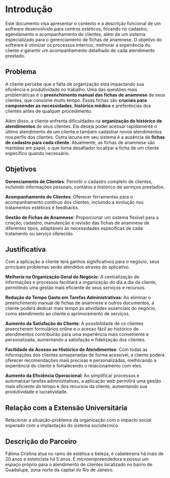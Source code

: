 # Introdução

Este documento visa apresentar o contexto e a descrição funcional de um software desenvolvido para centros estéticos, focando no cadastro, agendamento e acompanhamento de clientes, além de um sistema especializado para o gerenciamento de fichas de anamnese. O objetivo do software é otimizar os processos internos, melhorar a experiência do cliente e garantir um acompanhamento detalhado de cada atendimento prestado.

## Problema

A cliente percebe que a falta de organização está impactando sua eficiência e produtividade no trabalho. Uma das questões mais problemáticas é o <b>preenchimento manual das fichas de anamnese</b> de seus clientes, que consome muito tempo. Essas fichas são <b>cruciais para compreender as necessidades</b>, <b>histórico médico</b> e preferências dos clientes antes de qualquer procedimento.

Além disso, a cliente enfrenta dificuldades na <b>organização do histórico de atendimentos</b> de seus clientes. Ela deseja poder acessar rapidamente o último atendimento de um cliente e também cadastrar novos atendimentos nos perfis dos clientes. Outra lacuna em seu sistema é a ausência de <b>fichas de cadastro para cada cliente</b>. Atualmente, as fichas de anamnese são mantidas em papel, o que torna desafiador localizar a ficha de um cliente específico quando necessário.

## Objetivos

<b>Gerenciamento de Clientes</b>: Permitir o cadastro completo de clientes, incluindo informações pessoais, contatos e histórico de serviços prestados. 

<b>Acompanhamento de Clientes</b>: Oferecer ferramentas para o acompanhamento contínuo dos clientes, incluindo a evolução nos tratamentos estéticos e feedbacks.

<b>Gestão de Fichas de Anamnese</b>: Proporcionar um sistema flexível para a criação, cadastro, manutenção e revisão das fichas de anamnese de diferentes tipos, adaptáveis às necessidades específicas de cada tratamento ou serviço oferecido.

## Justificativa

Com a aplicação a cliente terá ganhos significativos para o negócio, seus principais problemas  serão atendidos através do aplicativo. 

<b>Melhoria na Organização Geral do Negócio</b>: A centralização de informações e processos facilitará a organização do dia a dia da cliente, permitindo uma gestão mais eficiente de seus serviços e recursos.

<b>Redução do Tempo Gasto em Tarefas Administrativas</b>: Ao eliminar o preenchimento manual de fichas de anamnese e outros documentos, a cliente poderá dedicar mais tempo às atividades essenciais do negócio, como atendimento ao cliente e aprimoramento de serviços.

<b>Aumento da Satisfação do Cliente</b>: A possibilidade de os clientes preencherem formulários online e o acesso fácil ao histórico de atendimentos contribuirão para uma experiência mais conveniente e personalizada, aumentando a satisfação e fidelização dos clientes.

<b>Facilidade de Acesso ao Histórico de Atendimentos</b>: Com todas as informações dos clientes armazenadas de forma acessível, a cliente poderá oferecer recomendações mais precisas e personalizadas, melhorando a experiência do cliente e fortalecendo o relacionamento com eles.

<b>Aumento da Eficiência Operacional</b>: Ao simplificar processos e automatizar tarefas administrativas, a aplicação web permitirá uma gestão mais eficiente do tempo e dos recursos da cliente, aumentando sua produtividade e lucratividade.

## Relação com a Extensão Universitária

Relacionar a situação-problema da organização com o impacto social esperado com a implantação do sistema sociotécnico.

## Descrição do Parceiro

Fátima Cristina atua no ramo de estética e beleza, é cabeleireira há mais de 20 anos e esteticista há 5 anos. É microempreendedora e possui um espaço próprio para o atendimento de clientes localizado no bairro de Guadalupe, zona norte da capital do Rio de Janeiro. 
